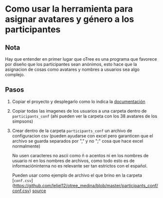 # Como usar la herramienta para asignar avatares y género a los participantes

## Nota

Hay que entender en primer lugar que oTree es una programa que favorece por diseño
que los participantes sean anónimos, esto hace que la asignacion de cosas como
avatares y nombres a usuarios sea algo complejo.

## Pasos

1. Copiar el proyecto y desplegarlo como lo indica la
   [documentación](http://otree.readthedocs.org/en/latest/server.html)
2. Copiar todas las imagenes de los usuarios a una carpeta dentro de
   `participants_conf`
   (ahi pueden ver la carpeta con los 38 avatares de los simpsons)
3. Crear dentro de la carpeta `participants_conf` un archivo de configuracion
   csv (pueden ayudarse con excel pero garanticen que el archivo se guarda
   separados por "," y no ";" cosa que hace excel normalmente)

   No usen caracteres no ascii como ñ o acentos ni en los nombres de usuario ni
   en los nombres de archivos, como todo esto es de informacióninterna no
   es relevante ser tan estrictos con el español.

   Pueden usar como ejemplo de archivo el que brino en la carpeta [`conf.csv`]
   (https://github.com/leliel12/otree_medina/blob/master/participants_conf/conf.csv)
   [source](https://raw.githubusercontent.com/leliel12/otree_medina/master/participants_conf/conf.csv)
